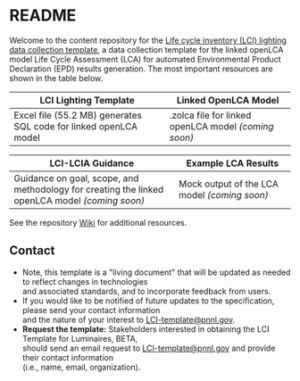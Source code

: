 # README
Welcome to the content repository for the [Life cycle inventory (LCI) lighting data collection template](https://www.energy.gov/eere/ssl/life-cycle-inventory-template-luminaires), a data collection template for the linked openLCA model Life Cycle Assessment (LCA) for automated Environmental Product Declaration (EPD) results generation. The most important resources are shown in the table below.

LCI Lighting Template | Linked OpenLCA Model
--------------------- | -------------------
Excel file (55.2 MB) generates SQL code for linked openLCA model | .zolca file for linked openLCA model _(coming soon)_

LCI-LCIA Guidance | Example LCA Results
----------------- | -----------------------
Guidance on goal, scope, and methodology for creating the linked <br />openLCA model _(coming soon)_ | Mock output of the LCA model _(coming soon)_

See the repository [Wiki](github.com/rferaldipnnl/lci_lighting_template/wiki) for additional resources.

## Contact
*  Note, this template is a "living document" that will be updated as needed to reflect changes in technologies <br>and associated standards, and to incorporate feedback from users. 
*  If you would like to be notified of future updates to the specification, please send your contact information <br>and the nature of your interest to [LCI-template@pnnl.gov](mailto:LCI-template@pnnl.gov?subject=[Github]updates%20to%20LCI-template).
*  **Request the template:** Stakeholders interested in obtaining the LCI Template for Luminaires, BETA,<br>should send an email request to [LCI-template@pnnl.gov](mailto:LCI-template@pnnl.gov?subject=[Github]receive%20LCI-template) and provide their contact information <br>(i.e., name, email, organization).





